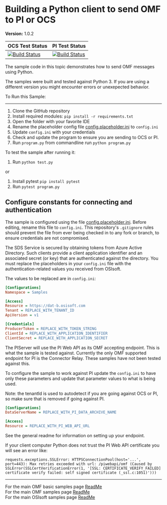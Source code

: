 # Building a Python client to send OMF to PI or OCS

**Version:** 1.0.2

| OCS Test Status                                                                                                                                                                                                                                                                                                                                                    | PI Test Status                                                                                                                                                                                                                                                                                                                                                        |
| ------------------------------------------------------------------------------------------------------------------------------------------------------------------------------------------------------------------------------------------------------------------------------------------------------------------------------------------------------------------ | --------------------------------------------------------------------------------------------------------------------------------------------------------------------------------------------------------------------------------------------------------------------------------------------------------------------------------------------------------------------- |
| [![Build Status](https://dev.azure.com/osieng/engineering/_apis/build/status/product-readiness/OMF/osisoft.sample-omf-basic_api-python?repoName=osisoft%2Fsample-omf-basic_api-python&branchName=main&jobName=Tests_OCS)](https://dev.azure.com/osieng/engineering/_build/latest?definitionId=2637&repoName=osisoft%2Fsample-omf-basic_api-python&branchName=main) | [![Build Status](https://dev.azure.com/osieng/engineering/_apis/build/status/product-readiness/OMF/osisoft.sample-omf-basic_api-python?repoName=osisoft%2Fsample-omf-basic_api-python&branchName=main&jobName=Tests_OnPrem)](https://dev.azure.com/osieng/engineering/_build/latest?definitionId=2637&repoName=osisoft%2Fsample-omf-basic_api-python&branchName=main) |

The sample code in this topic demonstrates how to send OMF messages using Python.

The samples were built and tested against Python 3. If you are using a different version you might encounter errors or unexepected behavior.

To Run this Sample:

---

1. Clone the GitHub repository
1. Install required modules: `pip install -r requirements.txt`
1. Open the folder with your favorite IDE
1. Rename the placeholder config file [config.placeholder.ini](config.placeholder.ini) to `config.ini`
1. Update `config.ini` with your credentials
1. Check and update the program to ensure you are sending to OCS or PI.
1. Run `program.py` from commandline run `python program.py`

To test the sample after running it:

1. Run `python test.py`

or

1. Install pytest `pip install pytest`
1. Run `pytest program.py`

## Configure constants for connecting and authentication

The sample is configured using the file [config.placeholder.ini](config.placeholder.ini). Before editing, rename this file to `config.ini`. This repository's `.gitignore` rules should prevent the file from ever being checked in to any fork or branch, to ensure credentials are not compromised.

The SDS Service is secured by obtaining tokens from Azure Active Directory. Such clients provide a client application identifier and an associated secret (or key) that are authenticated against the directory. You must replace the placeholders in your `config.ini` file with the authentication-related values you received from OSIsoft.

The values to be replaced are in `config.ini`:

```ini
[Configurations]
Namespace = Samples

[Access]
Resource = https://dat-b.osisoft.com
Tenant = REPLACE_WITH_TENANT_ID
ApiVersion = v1

[Credentials]
ProducerToken = REPLACE_WITH_TOKEN_STRING
ClientId = REPLACE_WITH_APPLICATION_IDENTIFIER
ClientSecret = REPLACE_WITH_APPLICATION_SECRET
```

The PIServer will use the PI Web API as its OMF accepting endpoint. This is what the sample is tested against. Currently the only OMF supported endpoint for PI is the Connector Relay. These samples have not been tested against this.

To configure the sample to work against PI update the `config.ini` to have only these parameters and update that parameter values to what is being used.

Note: the tenantId is used to autodetect if you are going against OCS or PI, so make sure that is removed if going against PI.

```ini
[Configurations]
DataServerName = REPLACE_WITH_PI_DATA_ARCHIVE_NAME

[Access]
Resource = REPLACE_WITH_PI_WEB_API_URL
```

See the general readme for information on setting up your endpoint.

If your client computer Python does not trust the PI Web API certificate you will see an error like:

```shell
requests.exceptions.SSLError: HTTPSConnectionPool(host='...', port=443): Max retries exceeded with url: /piwebapi/omf (Caused by SSLError(SSLCertVerificationError(1, '[SSL: CERTIFICATE_VERIFY_FAILED] certificate verify failed: self signed certificate (_ssl.c:1051)')))
```

---

For the main OMF basic samples page [ReadMe](https://github.com/osisoft/OSI-Samples-OMF/blob/main/docs/OMF_BASIC_README.md)  
For the main OMF samples page [ReadMe](https://github.com/osisoft/OSI-Samples-OMF)  
For the main OSIsoft samples page [ReadMe](https://github.com/osisoft/OSI-Samples)
